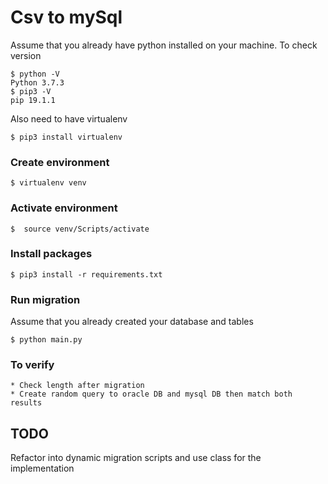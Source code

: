 # Csv to mySql

Assume that you already have python installed on your machine. 
To check version
```
$ python -V
Python 3.7.3
$ pip3 -V
pip 19.1.1
```
Also need to have virtualenv
```
$ pip3 install virtualenv
```

### Create environment
```
$ virtualenv venv
```

### Activate environment
```
$  source venv/Scripts/activate
```

### Install packages
```
$ pip3 install -r requirements.txt
```

### Run migration
Assume that you already created your database and tables
```
$ python main.py
```

### To verify
    * Check length after migration
    * Create random query to oracle DB and mysql DB then match both results

## TODO
Refactor into dynamic migration scripts and use class for the implementation

